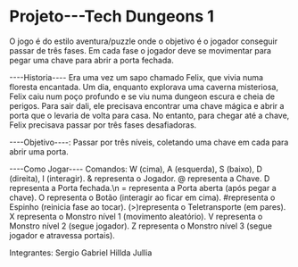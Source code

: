# Projeto---Tech Dungeons 1
O jogo é do estilo aventura/puzzle onde o objetivo é o jogador conseguir passar de três fases. Em cada fase o jogador deve se movimentar para pegar uma chave para abrir a porta fechada.

----Historia----
Era uma vez um sapo chamado Felix, que vivia numa floresta encantada. Um dia, enquanto explorava uma caverna misteriosa, Felix caiu num poço profundo e se viu numa dungeon escura e cheia de perigos. Para sair dali, ele precisava encontrar uma chave mágica e abrir a porta que o levaria de volta para casa. No entanto, para chegar até a chave, Felix precisava passar por três fases desafiadoras.

----Objetivo----:
Passar por três níveis, coletando uma chave em cada para abrir uma porta.

----Como Jogar----
Comandos: W (cima), A (esquerda), S (baixo), D (direita), I (interagir).
 & representa o Jogador.
 @ representa a Chave.
 D representa a Porta fechada.\n
 = representa a  Porta aberta (após pegar a chave).
 O representa o Botão (interagir ao ficar em cima).
 #representa o Espinho (reinicia fase ao tocar).
 (>)representa o Teletransporte (em pares).
 X representa o Monstro nível 1 (movimento aleatório).
 V representa o  Monstro nível 2 (segue jogador).
 Z representa o Monstro nível 3 (segue jogador e atravessa portais).

Integrantes:
Sergio Gabriel
Hillda Jullia

